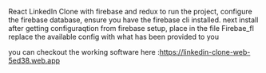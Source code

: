  React LinkedIn Clone with firebase and redux 
 to run the project, configure the firebase database, 
 ensure you have the firebase cli installed. next install after getting configuraqtion from firebase setup, place in the file Firebae_fl replace the available config with what has been provided to you
 
you can checkout the working software here :https://linkedin-clone-web-5ed38.web.app
